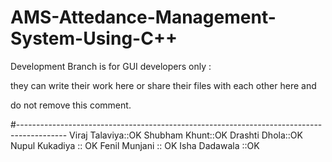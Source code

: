 # AMS-Attedance-Management-System-Using-C++

Development Branch is for GUI developers only :

they can write their work here or share their files with each other here and


do not remove this comment.

#------------------------------------------------------------------------------------------
Viraj Talaviya::OK
Shubham Khunt::OK
Drashti Dhola::OK
Nupul Kukadiya :: OK
Fenil Munjani :: OK
Isha Dadawala ::OK
